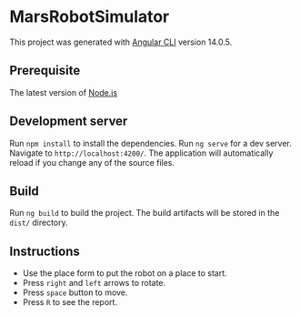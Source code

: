# MarsRobotSimulator

This project was generated with [Angular CLI](https://github.com/angular/angular-cli) version 14.0.5.
## Prerequisite
The latest version of [Node.js](https://nodejs.org/en/download/)  


## Development server
Run `npm install` to install the dependencies.
Run `ng serve` for a dev server. Navigate to `http://localhost:4200/`. The application will automatically reload if you change any of the source files.


## Build

Run `ng build` to build the project. The build artifacts will be stored in the `dist/` directory.

## Instructions

- Use the place form to put the robot on a place to start.
- Press `right` and `left` arrows to rotate.
- Press `space` button to move.
- Press `R` to see the report.

